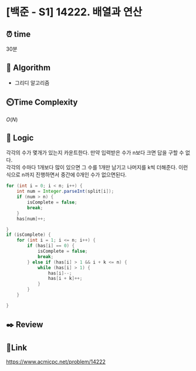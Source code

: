 # [백준 - S1] 14222. 배열과 연산

## ⏰ **time**

30분

## :pushpin: **Algorithm**

- 그리디 알고리즘

## ⏲️**Time Complexity**

$O(N)$

## :round_pushpin: **Logic**

각각의 수가 몇개가 있는지 카운트한다. 만약 입력받은 수가 n보다 크면 답을 구할 수 없다.  
각각의 수마다 1개보다 많이 있으면 그 수를 1개만 남기고 나머지를 k씩 더해준다. 이런식으로 n까지 진행하면서 중간에 0개인 수가 없으면된다.

```java
for (int i = 0; i < n; i++) {
	int num = Integer.parseInt(split[i]);
	if (num > n) {
		isComplete = false;
		break;
	}
	has[num]++;

}
if (isComplete) {
	for (int i = 1; i <= n; i++) {
		if (has[i] == 0) {
			isComplete = false;
			break;
		} else if (has[i] > 1 && i + k <= n) {
			while (has[i] > 1) {
				has[i]--;
				has[i + k]++;
			}
		}
	}

}
```

## :black_nib: **Review**

## 📡**Link**

https://www.acmicpc.net/problem/14222
